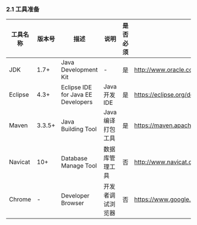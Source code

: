 ### 2.1 工具准备

| 工具名称 | 版本号 | 描述 | 说明 | 是否必须 | 下载地址 |
| ------- | ----- | --- | ---- | ------- | ------- |
| JDK | 1.7+ | Java Development Kit | - | 是 | http://www.oracle.com/technetwork/java/javase/downloads/index.html |
| Eclipse | 4.3+ | Eclipse IDE for Java EE Developers | Java 开发 IDE | 是 | https://eclipse.org/downloads/?osType=win32 |
| Maven | 3.3.5+ | Java Building Tool | Java 编译打包工具 | 是 | https://maven.apache.org/download.cgi |
| Navicat | 10+ | Database Manage Tool | 数据库管理工具 | 否 | http://www.navicat.com.cn/ |
| Chrome | - | Developer Browser | 开发者调试浏览器 | 否 | https://www.google.com/chrome/browser/desktop/index.html |
